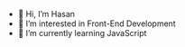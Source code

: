 - 👋 Hi, I’m Hasan 
- 👀 I’m interested in Front-End Development
- 🌱 I’m currently learning JavaScript

